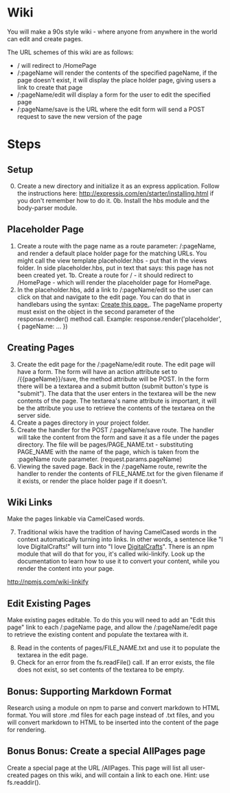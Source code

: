 # Wiki

You will make a 90s style wiki - where anyone from anywhere in the world can edit and create pages.

The URL schemes of this wiki are as follows:

* / will redirect to /HomePage
* /:pageName will render the contents of the specified pageName, if the page doesn't exist, it will display the place holder page, giving users a link to create that page
* /:pageName/edit will display a form for the user to edit the specified page
* /:pageName/save is the URL where the edit form will send a POST request to save the new version of the page

# Steps

## Setup

0. Create a new directory and initialize it as an express application. Follow the instructions here: http://expressjs.com/en/starter/installing.html if you don't remember how to do it.
0b. Install the hbs module and the body-parser module.

## Placeholder Page

1. Create a route with the page name as a route parameter: /:pageName, and render a default place holder page for the matching URLs. You might call the view template placeholder.hbs - put that in the views folder. In side placeholder.hbs, put in text that says: this page has not been created yet.
1b. Create a route for / - it should redirect to /HomePage - which will render the placeholder page for HomePage.
2. In the placeholder.hbs, add a link to /:pageName/edit so the user can click on that and navigate to the edit page. You can do that in handlebars using the syntax: <a href="/{{pageName}}/edit">Create this page.</a>. The pageName property must exist on the object in the second parameter of the response.render() method call. Example: response.render('placeholder', { pageName: ... })

## Creating Pages

3. Create the edit page for the /:pageName/edit route. The edit page will have a form. The form will have an action attribute set to /{{pageName}}/save, the method attribute will be POST. In the form there will be a textarea and a submit button (submit button's type is "submit"). The data that the user enters in the textarea will be the new contents of the page. The textarea's name attribute is important, it will be the attribute you use to retrieve the contents of the textarea on the server side.
4. Create a pages directory in your project folder.
5. Create the handler for the POST /:pageName/save route. The handler will take the content from the form and save it as a file under the pages directory. The file will be pages/PAGE_NAME.txt - substituting PAGE_NAME with the name of the page, which is taken from the :pageName route parameter. (request.params.pageName)
6. Viewing the saved page. Back in the /:pageName route, rewrite the handler to render the contents of FILE_NAME.txt for the given filename if it exists, or render the place holder page if it doesn't.

## Wiki Links

Make the pages linkable via CamelCased words.

7. Traditional wikis have the tradition of having CamelCased words in the context automatically turning into links. In other words, a sentence like "I love DigitalCrafts!" will turn into "I love <a href="/DigitalCrafts">DigitalCrafts</a>". There is an npm module that will do that for you, it's called wiki-linkify. Look up the documentation to learn how to use it to convert your content, while you render the content into your page.

http://npmjs.com/wiki-linkify

## Edit Existing Pages

Make existing pages editable. To do this you will need to add an "Edit this page" link to each /:pageName page, and allow the /:pageName/edit page to retrieve the existing content and populate the textarea with it.

8. Read in the contents of pages/FILE_NAME.txt and use it to populate the textarea in the edit page.
9. Check for an error from the fs.readFile() call. If an error exists, the file does not exist, so set contents of the textarea to be empty.

## Bonus: Supporting Markdown Format

Research using a module on npm to parse and convert markdown to HTML format. You will store .md files for each page instead of .txt files, and you will convert markdown to HTML to be inserted into the content of the page for rendering.

## Bonus Bonus: Create a special AllPages page

Create a special page at the URL /AllPages. This page will list all user-created pages on this wiki, and will contain a link to each one. Hint: use fs.readdir().
